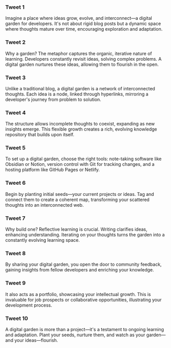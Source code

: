 ### Tweet 1

Imagine a place where ideas grow, evolve, and interconnect—a digital garden for developers. It's not about rigid blog posts but a dynamic space where thoughts mature over time, encouraging exploration and adaptation.

### Tweet 2

Why a garden? The metaphor captures the organic, iterative nature of learning. Developers constantly revisit ideas, solving complex problems. A digital garden nurtures these ideas, allowing them to flourish in the open.

### Tweet 3

Unlike a traditional blog, a digital garden is a network of interconnected thoughts. Each idea is a node, linked through hyperlinks, mirroring a developer's journey from problem to solution.

### Tweet 4

The structure allows incomplete thoughts to coexist, expanding as new insights emerge. This flexible growth creates a rich, evolving knowledge repository that builds upon itself.

### Tweet 5

To set up a digital garden, choose the right tools: note-taking software like Obsidian or Notion, version control with Git for tracking changes, and a hosting platform like GitHub Pages or Netlify.

### Tweet 6

Begin by planting initial seeds—your current projects or ideas. Tag and connect them to create a coherent map, transforming your scattered thoughts into an interconnected web.

### Tweet 7

Why build one? Reflective learning is crucial. Writing clarifies ideas, enhancing understanding. Iterating on your thoughts turns the garden into a constantly evolving learning space.

### Tweet 8

By sharing your digital garden, you open the door to community feedback, gaining insights from fellow developers and enriching your knowledge.

### Tweet 9

It also acts as a portfolio, showcasing your intellectual growth. This is invaluable for job prospects or collaborative opportunities, illustrating your development process.

### Tweet 10

A digital garden is more than a project—it's a testament to ongoing learning and adaptation. Plant your seeds, nurture them, and watch as your garden—and your ideas—flourish.
